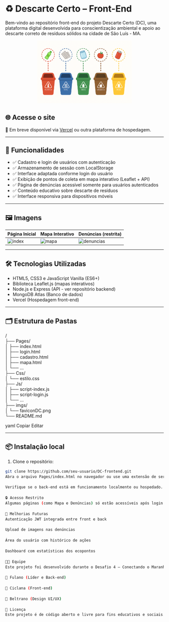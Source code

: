 # ♻️ Descarte Certo – Front-End

Bem-vindo ao repositório front-end do projeto Descarte Certo (DC), uma plataforma digital desenvolvida para conscientização ambiental e apoio ao descarte correto de resíduos sólidos na cidade de São Luís - MA.

<p align="center">
  <img src="/imgs/lixeiras.png" alt="Logo Descarte Certo" width="300"/>
</p>

## 🌐 Acesse o site

🔗 Em breve disponível via [Vercel](https://vercel.com/) ou outra plataforma de hospedagem.

---

## 🧩 Funcionalidades

- ✅ Cadastro e login de usuários com autenticação
- ✅ Armazenamento de sessão com LocalStorage
- ✅ Interface adaptada conforme login do usuário
- ✅ Exibição de pontos de coleta em mapa interativo (Leaflet + API)
- ✅ Página de denúncias acessível somente para usuários autenticados
- ✅ Conteúdo educativo sobre descarte de resíduos
- ✅ Interface responsiva para dispositivos móveis

---

## 🖼️ Imagens

| Página Inicial             | Mapa Interativo           | Denúncias (restrita)       |
|---------------------------|---------------------------|-----------------------------|
| ![index](./imgs/thumb1.png) | ![mapa](./imgs/thumb2.png) | ![denuncias](./imgs/thumb3.png) |

---

## 🛠️ Tecnologias Utilizadas

- HTML5, CSS3 e JavaScript Vanilla (ES6+)
- Biblioteca Leaflet.js (mapas interativos)
- Node.js e Express (API - ver repositório backend)
- MongoDB Atlas (Banco de dados)
- Vercel (Hospedagem front-end)

---

## 🗂️ Estrutura de Pastas
/<br>
├── Pages/<br>
│ ├── index.html<br>
│ ├── login.html<br>
│ ├── cadastro.html<br>
│ ├── mapa.html<br>
│ └── ...<br>
├── Css/<br>
│ └── estilo.css<br>
├── Js/<br>
│ ├── script-index.js<br>
│ ├── script-login.js<br>
│ └── ...<br>
├── imgs/<br>
│ └── faviconDC.png<br>
└── README.md<br>

yaml
Copiar
Editar

---

## 📦 Instalação local

1. Clone o repositório:

```bash
git clone https://github.com/seu-usuario/DC-frontend.git
Abra o arquivo Pages/index.html no navegador ou use uma extensão de servidor local (ex: Live Server).

Verifique se o back-end está em funcionamento localmente ou hospedado.

🔒 Acesso Restrito
Algumas páginas (como Mapa e Denúncias) só estão acessíveis após login. Usuários não autenticados são redirecionados à página de login com uma mensagem amigável.

🧪 Melhorias Futuras
Autenticação JWT integrada entre front e back

Upload de imagens nas denúncias

Área do usuário com histórico de ações

Dashboard com estatísticas dos ecopontos

👨‍💻 Equipe
Este projeto foi desenvolvido durante o Desafio 4 – Conectando o Maranhão.

👤 Fulano (Líder e Back-end)

👤 Ciclana (Front-end)

👤 Beltrano (Design UI/UX)

📄 Licença
Este projeto é de código aberto e livre para fins educativos e sociais.
